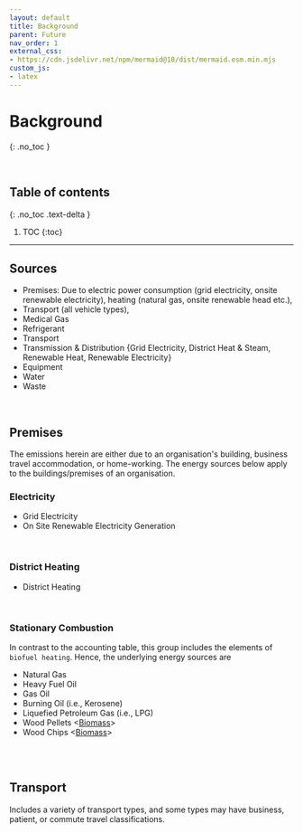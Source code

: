 ```yaml
---
layout: default
title: Background
parent: Future
nav_order: 1
external_css:
- https://cdn.jsdelivr.net/npm/mermaid@10/dist/mermaid.esm.min.mjs
custom_js:
- latex
---
```


# Background
{: .no_toc }

<br>

## Table of contents
{: .no_toc .text-delta }

1. TOC
   {:toc}

---


## Sources

* Premises: Due to electric power consumption (grid electricity, onsite renewable electricity), heating (natural gas, onsite renewable head etc.), 
* Transport (all vehicle types),
* Medical Gas
* Refrigerant
* Transport
* Transmission & Distribution {Grid Electricity, District Heat & Steam, Renewable Heat, Renewable Electricity}
* Equipment
* Water
* Waste

<br>


## Premises

The emissions herein are either due to an organisation's building, business travel accommodation, or home-working.  The energy sources below apply to the buildings/premises of an organisation.

### Electricity

* Grid Electricity
* On Site Renewable Electricity Generation

<br>

### District Heating

* District Heating

<br>

### Stationary Combustion

In contrast to the accounting table, this group includes the elements of `biofuel heating`.  Hence, the underlying energy sources are

* Natural Gas <fuel gas>
* Heavy Fuel Oil <fuel oil>
* Gas Oil <fuel oil>
* Burning Oil (i.e., Kerosene) <fuel oil>
* Liquefied Petroleum Gas (i.e., LPG) <fuel gas>
* Wood Pellets <[Biomass](https://www.eia.gov/energyexplained/biomass/)>
* Wood Chips <[Biomass](https://www.eia.gov/energyexplained/biomass/)>

<br>
<br>

## Transport

Includes a variety of transport types, and some types may have business, patient, or commute travel classifications.







